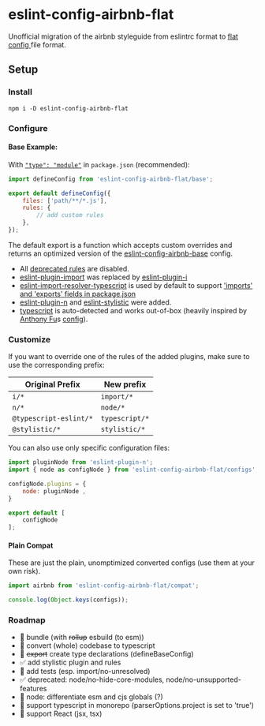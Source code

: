 # eslint-config-airbnb-flat

Unofficial migration of the airbnb styleguide from eslintrc format to [flat config ](https://eslint.org/docs/latest/use/configure/configuration-files-new) file format.

## Setup

### Install

```
npm i -D eslint-config-airbnb-flat
```

### Configure

#### Base Example:

With [`"type": "module"`](https://nodejs.org/api/packages.html#type) in `package.json` (recommended):

```js
import defineConfig from 'eslint-config-airbnb-flat/base';

export default defineConfig({
	files: ['path/**/*.js'],
	rules: {
		// add custom rules
	},
});
```

The default export is a function which accepts custom overrides and returns an optimized version of the [eslint-config-airbnb-base](https://github.com/airbnb/javascript/tree/master/packages/eslint-config-airbnb-base) config.
* All [deprecated rules](./legacy.json) are disabled.
* [eslint-plugin-import](https://github.com/import-js/eslint-plugin-import) was replaced by [eslint-plugin-i](https://github.com/un-es/eslint-plugin-i)
* [eslint-import-resolver-typescript](https://www.npmjs.com/package/eslint-import-resolver-typescript) is used by default to support ['imports' and 'exports' fields in package.json](https://github.com/import-js/eslint-plugin-import/issues/1868)
 * [eslint-plugin-n](https://github.com/eslint-community/eslint-plugin-n) and [eslint-stylistic](https://github.com/eslint-stylistic/eslint-stylistic) were added.
 * [typescript](https://www.typescriptlang.org/) is auto-detected and works out-of-box (heavily inspired by [Anthony Fu](https://github.com/antfu)s [config](https://github.com/antfu/eslint-config/tree/main)).


### Customize

If you want to override one of the rules of the added plugins, make sure to use the corresponding prefix:

 | Original Prefix        | New prefix 			|
 | ---------------------- | --------------- |
 | `i/*`                  | `import/*`			|
 | `n/*`                  | `node/*`				|
 | `@typescript-eslint/*` | `typescript/*`	|
 | `@stylistic/*`         | `stylistic/*`		|

You can also use only specific configuration files:

```js
import pluginNode from 'eslint-plugin-n';
import { node as configNode } from 'eslint-config-airbnb-flat/configs';

configNode.plugins = {
	node: pluginNode ,
}

export default [
	configNode
];
```

#### Plain Compat

These are just the plain, unomptimized converted configs (use them at your own risk).

```js
import airbnb from 'eslint-config-airbnb-flat/compat';

console.log(Object.keys(configs));
```

### Roadmap

- 🔳 bundle (with ~~rollup~~ esbuild (to esm))
- 🔳 convert (whole) codebase to typescript
- 🔳 ~~export~~ create type declarations (defineBaseConfig)
- ✅ add stylistic plugin and rules
- 🔳 add tests (esp. import/no-unresolved)
- ✅ deprecated: node/no-hide-core-modules, node/no-unsupported-features
- 🔳 node: differentiate esm and cjs globals (?)
- 🔳 support typescript in monorepo (parserOptions.project is set to 'true')
- 🔳 support React (jsx, tsx)

